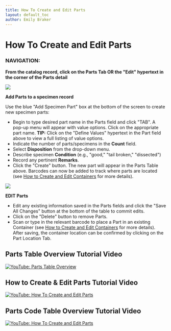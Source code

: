 ```yaml
---
title: How To Create and Edit Parts
layout: default_toc
author: Emily Braker
---
```

# How To Create and Edit Parts

### NAVIGATION: 
**From the catalog record, click on the Parts Tab OR the "Edit" hypertext in the corner of the Parts detail**

![](https://raw.githubusercontent.com/ArctosDB/documentation-wiki/gh-pages/tutorial_images/edit_parts.jpg)

**Add Parts to a specimen record**

Use the blue "Add Specimen Part" box at the bottom of the screen to create new specimen parts:
* Begin to type desired part name in the Parts field and click "TAB". A pop-up menu will appear with value options. Click on the appropriate part name. **TIP:** Click on the "Define Values" hypertext in the Part field above to view a full listing of value options.
* Indicate the number of parts/specimens in the **Count** field.
* Select **Disposition** from the drop-down menu.
* Describe specimen **Condition** (e.g., "good," "tail broken," "dissected")
* Record any pertinent **Remarks**.
* Click the "Create" button. The new part will appear in the Parts Table above. Barcodes can now be added to track where parts are located (see [How to Create and Edit Containers](https://arctosdb.github.io/documentation-wiki/how_to/How-to-Create-and-Edit-Containers) for more details).


![](https://raw.githubusercontent.com/ArctosDB/documentation-wiki/gh-pages/tutorial_images/edit_parts_detail.jpg)

**EDIT Parts**
* Edit any existing information saved in the Parts fields and click the "Save All Changes" button at the bottom of the table to commit edits.
* Click on the "Delete" button to remove Parts.
* Scan or type in the relevant barcode to place a Part in an existing Container (see [How to Create and Edit Containers](https://arctosdb.github.io/documentation-wiki/how_to/How-to-Create-and-Edit-Containers.html) for more details). After saving, the container location can be confirmed by clicking on the Part Location Tab.

## Parts Table Overview Tutorial Video

[![YouTube: Parts Table Overview](https://i9.ytimg.com/vi/eVEZHAtyQs0/mq1.jpg?sqp=CP6Q8fEF&rs=AOn4CLDKYbG32yiPa5XYyqD_Ly-DpJuZNQ)](https://youtu.be/eVEZHAtyQs0)

## How to Create & Edit Parts Tutorial Video

[![YouTube: How To Create and Edit Parts](https://i9.ytimg.com/vi/Neb9Jcz75uw/mq3.jpg?sqp=CIyc8fEF&rs=AOn4CLDHs416I40yajvGpSB0eAeh58uFGA)](https://youtu.be/Neb9Jcz75uw)

## Parts Code Table Overview Tutorial Video

[![YouTube: How To Create and Edit Parts](https://i9.ytimg.com/vi/nanUy-Lheg8/mq3.jpg?sqp=COWClvIF&rs=AOn4CLBKvNX22-j3GzEcaxX1ygbpxcVojg)](https://youtu.be/nanUy-Lheg8)
